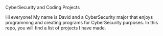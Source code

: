 
CyberSecurity and Coding Projects

Hi everyone! My name is David and a CyberSecurity major that enjoys programming and creating programs for CyberSecurity purposes. In this repo, you will find a list of projects I have made. 
